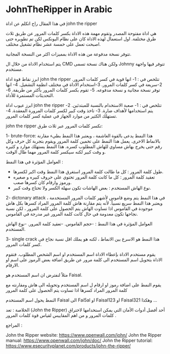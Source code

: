 # JohnTheRipper in Arabic
في هذا المقال راح اتكلم عن اداة john the ripper 

هي اداة مفتوحة المصدر وتقوم مهمة هذه الاداة بكسر كلمات المرور عن طريق ثلاث طرق مختلفة.
اول استعمال لهذه الاداة كان على نظام اليونكس لكن تم تطويره حتى اصبحت تعمل على خمسة عشر نظام تشغيل مختلف.

تتوفر نسخة مدفوعة من هذه الاداة بمميزات اكثر من النسخة المجانية.

يتم استخدام الاداة من خلال ال CMD ولكن هناك نسخة تسمى Johnny تتوفر فيها واجهة مستخدم.

ابرز نقاط قوة اداة john the ripper تتلخص في :
1- انها قوية في كسر كلمات المرور.
2-سريعة في كسر كلمات المرور.
3-استخدام الاداة في مختلف انظمة التشغيل.
4- انها توفر نسخة مجانية و نسخة مدفوعه.
5- تقوم بكسر كلمات المرور بأكثر من طريقة.
6- التحديثات المستمرة للأداة.


ابرز عيوب اداة john the ripper تتلخص في : 
1- صعبة الاستخدام بالنسبة للمبتدئين.
2- يتم استخدامها لأهداف ضارة.
3- تاخذ وقت كبير لكسر كلمات المرورة المعقدة.
4- تستهلك الكثير من موارد الجهاز في عملية كسر كلمات المرور.


john the ripper
تكسر كلمات المرور عبر ثلاث طرق:

1- brute-force:
هذا النمط يدعى بالقوة الغاشمة ، ويعتبر هذا النمط بطيء مقارنة بالانماط الاخرى.
يعمل هذا النمط على تخمين كلمة المرور ويقوم بتجربة كل حرف وكل رقم حتى يخرج بهاش مساوي للهاش المطلوب كسره.
هذا النمط يستهلك موارد و كثيره و وقت كبير لكنه سيكسر كلمة المرور مهما طال الوقت.

العوامل المؤثرة في هذا النمط :
- طول كلمة المرور : كل ما طالت كلمة المرور استغرق هذا النمط وقت اكبر لكسرها.
- تعقيد كلمة المرور : كل ما كانت كلمة المرور تحتوي على حروف كبيره و صغيره ورموز وارقام كان كسرها صعب. 
- نوع الهاش المستخدم : بعض الهاشات تكون سهلة الكسر ولا تحتاج وقت كبير.

2- dictonary attack
في هذا النمط يتم وضع قاموس لأشهر كلمات المرور المستخدمة ، ويعتبر هذا النمط سريع نسبياً.
لأنه يتم مقارنة هاش كلمة المرور المراد كسرها بكل هاش موجودة في القاموس اذا تساوت الهاش يتم الحصول على كلمة المرور ، لكن نسبة نجاحها تكون معدومة في حال كانت كلمة المرور غير مدرجة في القاموس.


العوامل المؤثرة في هذا النمط :
-حجم القاموس.
-تعقيد كلمة المرور.
-نوع الهاش المستخدم.


3- single crack 
هذا النمط هو الاسرع بين الانماط ، لكنه هو يملك اقل نسبة نجاح في كسر كلمات المرور.

يقوم مستخدم الاداة بإعطاء الاداة اسم المستخدم او اسم الشخص المطلوب.
فتقوم الاداة بتحويل اسم المستخدم الى كلمة مرور عن طريق اضافة بعض الرموز على اسم او الارقام.

مثلاً لنفترض ان اسم المستخدم هو Faisal.

يقوم النمط على اضافة رموز او ارقام ل اسم المستخدم وتحويله الى هاش ومقارنته مع كلمة المرور المراد كسرها اذا تساوت يتم الحصول على كلمة المرور 

النمط يحول اسم المستخدم Faisal الى Fai5al او Faisal123 او Faisal321 وهكذا ...




الخلاصة :
تعد (John the Ripper) أحد أفضل أدوات الأمان التي يمكن استخدامها لاختراق كلمات المرور
و من اهم المقاييس لقياس قوة كلمات المرور .



المراجع :

John the Ripper website: https://www.openwall.com/john/
John the Ripper manual: https://www.openwall.com/john/doc/
John the Ripper tutorial: https://www.esecurityplanet.com/products/john-the-ripper/
